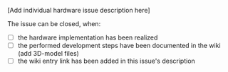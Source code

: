 [Add individual hardware issue description here]

The issue can be closed, when:

* [ ]  the hardware implementation has been realized
* [ ]  the performed development steps have been documented in the wiki (add 3D-model files)
* [ ]  the wiki entry link has been added in this issue's description